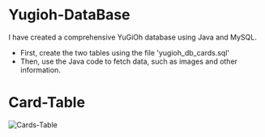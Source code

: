 # Yugioh-DataBase
I have created a comprehensive YuGiOh database using Java and MySQL.
- First, create the two tables using the file 'yugioh_db_cards.sql'
- Then, use the Java code to fetch data, such as images and other information.
<h1>Card-Table</h1>

![Cards-Table](https://github.com/Nikos-Michelis/Yugioh-DataBase/assets/92666389/30299d24-fb46-4382-b309-45c4e772b8f6)

